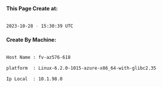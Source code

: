 
   
#### This Page Create at:

```bash

2023-10-28 - 15:30:39 UTC

```

#### Create By Machine:

```bash

Host Name : fv-az576-618

platform  : Linux-6.2.0-1015-azure-x86_64-with-glibc2.35

Ip Local  : 10.1.98.0

```

